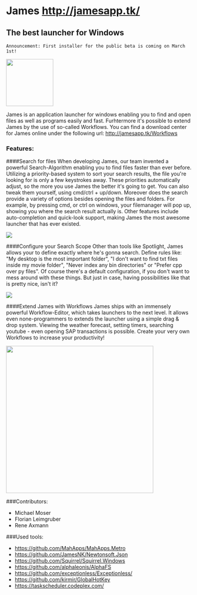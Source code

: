 # James http://jamesapp.tk/
## The best launcher for Windows
```
Announcement: First installer for the public beta is coming on March 1st!
```
<img src="http://jamesapp.tk/images/james.png" width="128">



James is an application launcher for windows enabling you to find and open files as well as programs easily and fast. Furhtermore it's possible to extend James by the use of so-called Workflows.
You can find a download center for James online under the following url: http://jamesapp.tk/Workflows


### Features:
####Search for files
When developing James, our team invented a powerful Search-Algorithm enabling you to find files faster than ever before. Utilizing a priority-based system to sort your search results, the file you're looking for is only a few keystrokes away. These priorities automatically adjust, so the more you use James the better it's going to get. You can also tweak them yourself, using cmd/ctrl + up/down.
Moreover does the search provide a variety of options besides opening the files and folders. For example, by pressing cmd, or ctrl on windows, your filemanager will pop up, showing you where the search result actually is.
Other features include auto-completion and quick-look support, making James the most awesome launcher that has ever existed.

<img src="https://s32.postimg.org/lqy4889zp/search.gif"/>


####Configure your Search Scope
Other than tools like Spotlight, James allows your to define exactly where he's gonna search. Define rules like: "My desktop is the most important folder", "I don't want to find txt files inside my movie folder", "Never index any bin directories" or "Prefer cpp over py files".
Of course there's a default configuration, if you don't want to mess around with these things.
But just in case, having possibilities like that is pretty nice, isn't it?

<img src="https://s32.postimg.org/a6op2gbkl/customzie.gif"/>

####Extend James with Workflows
James ships with an immensely powerful Workflow-Editor, which takes launchers to the next level. It allows even none-programmers to extends the launcher using a simple drag & drop system.
Viewing the weather forecast, setting timers, searching youtube - even opening SAP transactions is possible.
Create your very own Workflows to increase your productivity!

<img src="http://jamesapp.tk/images/smallJames3.png" width="400px"/>


###Contributors:
* Michael Moser
* Florian Leimgruber
* Rene Axmann
 
###Used tools:
* https://github.com/MahApps/MahApps.Metro
* https://github.com/JamesNK/Newtonsoft.Json
* https://github.com/Squirrel/Squirrel.Windows
* https://github.com/alphaleonis/AlphaFS
* https://github.com/exceptionless/Exceptionless/
* https://github.com/kirmir/GlobalHotKey
* https://taskscheduler.codeplex.com/
